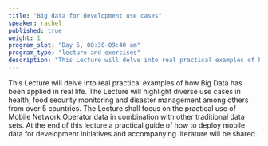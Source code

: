 ```yaml
---
title: "Big data for development use cases"
speaker: rachel
published: true
weight: 1
program_slot: "Day 5, 08:30-09:40 am"
program_type: "lecture and exercises"
description: "This Lecture will delve into real practical examples of how Big Data has been applied in real life. The Lecture will highlight diverse use cases in health, food sec..."
---
```


This Lecture will delve into real practical examples of how Big Data has been applied in real life. The Lecture will highlight diverse use cases in health, food security monitoring and disaster management among others from over 5 countries. The Lecture shall focus on the practical use of Mobile Network Operator data in combination with other traditional data sets. At the end of this lecture a practical guide of how to deploy mobile data for development initiatives and accompanying literature will be shared.
